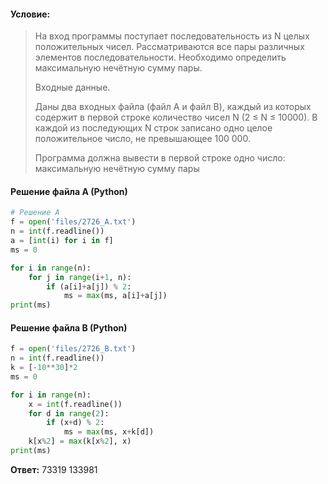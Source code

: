 #### Условие:
> На вход программы поступает последовательность из N целых положительных чисел. Рассматриваются все пары различных элементов последовательности. Необходимо определить максимальную нечётную сумму пары. 
> 
> Входные данные.
> 
> Даны два входных файла (файл A и файл B), каждый из которых содержит в первой строке количество чисел N (2 ≤ N ≤ 10000). В каждой из последующих N строк записано одно целое положительное число, не превышающее 100 000.
> 
> Программа должна вывести в первой строке одно число: максимальную нечётную сумму пары

#### Решение файла A (Python)
```python
# Решение A
f = open('files/2726_A.txt')
n = int(f.readline())
a = [int(i) for i in f]
ms = 0

for i in range(n):
    for j in range(i+1, n):
        if (a[i]+a[j]) % 2:
            ms = max(ms, a[i]+a[j])
print(ms)
```

#### Решение файла B (Python)
```python
f = open('files/2726_B.txt')
n = int(f.readline())
k = [-10**30]*2
ms = 0

for i in range(n):
    x = int(f.readline())
    for d in range(2):
        if (x+d) % 2:
            ms = max(ms, x+k[d])
    k[x%2] = max(k[x%2], x)
print(ms)
```

**Ответ:** 73319 133981
